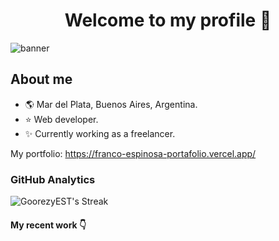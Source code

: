 <div align="center">
<h1 align="center">Welcome to my profile 👋</h1>
</div>
<img src="https://i.imgur.com/A5qiXnj.png" title="banner" />

## About me

- :earth_americas: Mar del Plata, Buenos Aires, Argentina.
- :star: Web developer.
- :sparkles: Currently working as a freelancer.

My portfolio: https://franco-espinosa-portafolio.vercel.app/

### GitHub Analytics

![GoorezyEST's Streak](https://github-readme-streak-stats.herokuapp.com/?user=GoorezyEST&theme=black-ice&hide_border=true)

#### My recent work :point_down:


